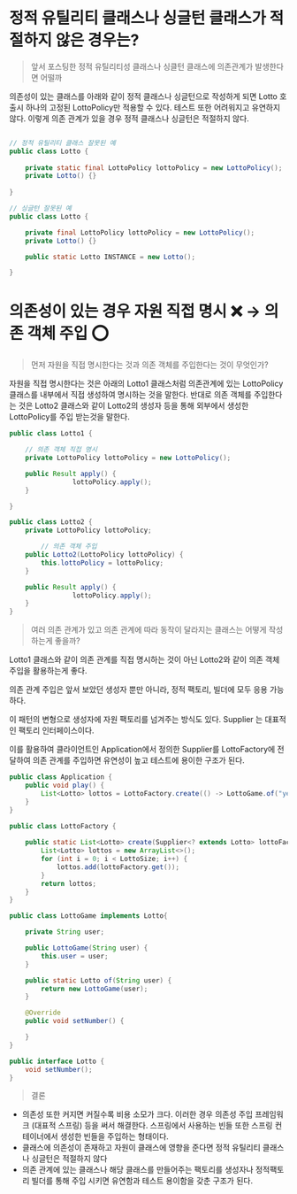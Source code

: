 # 정적 유틸리티 클래스나 싱글턴 클래스가 적절하지 않은 경우는?

> 앞서 포스팅한 정적 유틸리티성 클래스나 싱클턴 클래스에 의존관계가 발생한다면 어떨까
> 

의존성이 있는 클래스를 아래와 같이 정적 클래스나 싱글턴으로 작성하게 되면 Lotto 호출시 하나의 고정된 LottoPolicy만 적용할 수 있다. 테스트 또한 어려워지고 유연하지 않다. 이렇게 의존 관계가 있을 경우 정적 클래스나 싱글턴은 적절하지 않다. 

```java

// 정적 유틸리티 클래스 잘못된 예 
public class Lotto {
    
    private static final LottoPolicy lottoPolicy = new LottoPolicy();
    private Lotto() {}
    
}
```

```java
// 싱글턴 잘못된 예 
public class Lotto {

    private final LottoPolicy lottoPolicy = new LottoPolicy();
    private Lotto() {}

    public static Lotto INSTANCE = new Lotto();

}
```

# 의존성이 있는 경우 자원 직접 명시 ❌ → 의존 객체 주입 ⭕

> 먼저 자원을 직접 명시한다는 것과 의존 객체를 주입한다는 것이 무엇인가?
> 

자원을 직접 명시한다는 것은 아래의 Lotto1 클래스처럼 의존관계에 있는 LottoPolicy클래스를 내부에서 직접 생성하여 명시하는 것을 말한다. 반대로 의존 객체를 주입한다는 것은 Lotto2 클래스와 같이 Lotto2의 생성자 등을 통해 외부에서 생성한 LottoPolicy를 주입 받는것을 말한다. 

```java
public class Lotto1 {

    // 의존 객체 직접 명시 
    private LottoPolicy lottoPolicy = new LottoPolicy();

    public Result apply() {
				lottoPolicy.apply();
    }

}
```

```java
public class Lotto2 {
    private LottoPolicy lottoPolicy;

		// 의존 객체 주입 
    public Lotto2(LottoPolicy lottoPolicy) {
        this.lottoPolicy = lottoPolicy;
    }

    public Result apply() {
				lottoPolicy.apply();
    }
}
```

> 여러 의존 관계가 있고 의존 관계에 따라 동작이 달라지는 클래스는 어떻게 작성하는게 좋을까?
> 

Lotto1 클래스와 같이 의존 관계를 직접 명시하는 것이 아닌 Lotto2와 같이 의존 객체 주입을 활용하는게 좋다.

의존 관계 주입은 앞서 보았던 생성자 뿐만 아니라, 정적 팩토리, 빌더에 모두 응용 가능하다. 

이 패턴의 변형으로 생성자에 자원 팩토리를 넘겨주는 방식도 있다. Supplier 는 대표적인 팩토리 인터페이스이다. 

이를 활용하여 클라이언트인 Application에서 정의한 Supplier를 LottoFactory에 전달하여 의존 관계를 주입하면 유연성이 높고 테스트에 용이한 구조가 된다. 

```java
public class Application {
    public void play() {
        List<Lotto> lottos = LottoFactory.create(() -> LottoGame.of("yeonju"), 6);
    }
}

```

```java
public class LottoFactory {
    
    public static List<Lotto> create(Supplier<? extends Lotto> lottoFactory, int LottoSize) {
        List<Lotto> lottos = new ArrayList<>();
        for (int i = 0; i < LottoSize; i++) {
            lottos.add(lottoFactory.get());
        }
        return lottos;
    }
}

```

```java
public class LottoGame implements Lotto{

    private String user;

    public LottoGame(String user) {
        this.user = user;
    }

    public static Lotto of(String user) {
        return new LottoGame(user);
    }

    @Override
    public void setNumber() {

    }
}
```

```java
public interface Lotto {
    void setNumber();
}
```

> 결론
> 
- 의존성 또한 커지면 커질수록 비용 소모가 크다. 이러한 경우 의존성 주입 프레임워크 (대표적 스프링) 등을 써서 해결한다. 스프링에서 사용하는 빈들 또한 스프링 컨테이너에서 생성한 빈들을 주입하는 형태이다.
- 클래스에 의존성이 존재하고 자원이 클래스에 영향을 준다면 정적 유틸리티 클래스나 싱글턴은 적절하지 않다
- 의존 관계에 있는 클래스나 해당 클래스를 만들어주는 팩토리를 생성자나 정적팩토리 빌더를 통해 주입 시키면 유연함과 테스트 용이함을 갖춘 구조가 된다.
